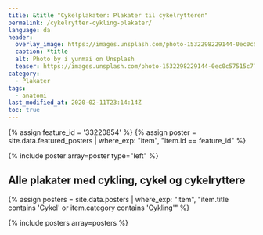 ```yaml
---
title: &title "Cykelplakater: Plakater til cykelrytteren"
permalink: /cykelrytter-cykling-plakater/
language: da
header:
  overlay_image: https://images.unsplash.com/photo-1532298229144-0ec0c57515c7?ixid=MXwxMjA3fDB8MHxwaG90by1wYWdlfHx8fGVufDB8fHw%3D&ixlib=rb-1.2.1&auto=format&fit=crop&w=1908&q=80
  caption: *title
  alt: Photo by i yunmai on Unsplash
  teaser: https://images.unsplash.com/photo-1532298229144-0ec0c57515c7?ixid=MXwxMjA3fDB8MHxwaG90by1wYWdlfHx8fGVufDB8fHw%3D&ixlib=rb-1.2.1&auto=format&fit=crop&w=400&q=80
category:
  - Plakater
tags:
  - anatomi
last_modified_at: 2020-02-11T23:14:14Z
toc: true
---
```


{% assign feature_id = '33220854' %}
{% assign poster = site.data.featured_posters | where_exp: "item", "item.id == feature_id" %}

{% include poster array=poster type="left" %}

## Alle plakater med cykling, cykel og cykelryttere

{% assign posters = site.data.posters | where_exp: "item", "item.title contains 'Cykel' or item.category contains 'Cykling'" %}

{% include posters array=posters %}
